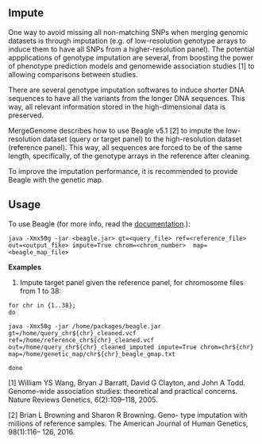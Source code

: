 ## Impute

One way to avoid missing all non-matching SNPs when merging genomic datasets is through imputation (e.g. of low-resolution genotype arrays to induce them to have all SNPs from a higher-resolution panel). The potential appplications of genotype imputation are several, from boosting the power of phenotype prediction models and genomewide association studies [1] to allowing comparisons between studies.

There are several genotype imputation softwares to induce shorter DNA sequences to have all the variants from the longer DNA sequences. This way, all relevant information stored in the high-dimensional data is preserved. 

MergeGenome describes how to use Beagle v5.1 [2] to impute the low-resolution dataset (query or target panel) to the high-resolution dataset (reference panel). This way, all sequences are forced to be of the same length, specifically, of the genotype arrays in the reference after cleaning. 

To improve the imputation performance, it is recommended to provide Beagle with the genetic map.

## Usage

To use Beagle (for more info, read the [documentation](https://faculty.washington.edu/browning/beagle/beagle_5.3_07Feb22.pdf).):

```
java -Xmx50g -jar <beagle.jar> gt=<query_file> ref=<reference_file> out=<output_fike> impute=True chrom=<chrom_number>  map=<beagle_map_file>
```

**Examples**

1. Impute target panel given the reference panel, for chromosome files from 1 to 38:

```
for chr in {1..38};
do

java -Xmx50g -jar /home/packages/beagle.jar gt=/home/query_chr${chr}_cleaned.vcf
ref=/home/reference_chr${chr}_cleaned.vcf out=/home/query_chr${chr}_cleaned_imputed impute=True chrom=chr${chr}
map=/home/genetic_map/chr${chr}_beagle_gmap.txt

done
```

[1] William YS Wang, Bryan J Barratt, David G Clayton, and John A Todd. Genome-wide association studies: theoretical and practical concerns. Nature Reviews Genetics, 6(2):109–118, 2005.

[2] Brian L Browning and Sharon R Browning. Geno- type imputation with millions of reference samples. The American Journal of Human Genetics, 98(1):116– 126, 2016.
